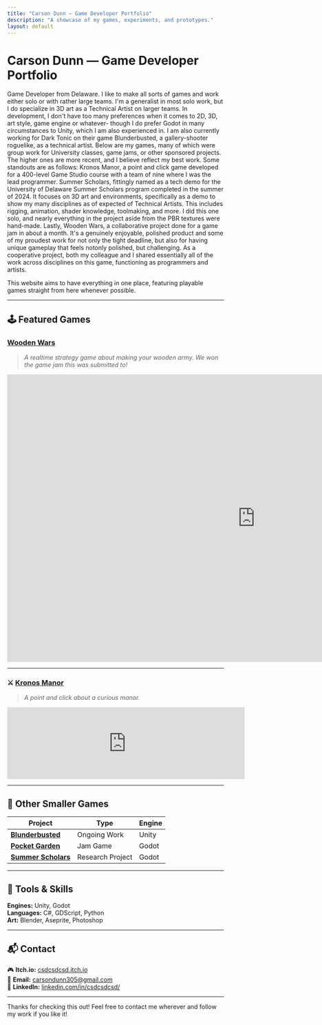 ```yaml
---
title: "Carson Dunn — Game Developer Portfolio"
description: "A showcase of my games, experiments, and prototypes."
layout: default
---
```


# Carson Dunn — Game Developer Portfolio

Game Developer from Delaware. I like to make all sorts of games and work either solo or with rather large teams. I'm a generalist in most solo work, but I do specialize in 3D art as a Technical Artist on larger teams. In development, I don't have too many preferences when it comes to 2D, 3D, art style, game engine or whatever- though I do prefer Godot in many circumstances to Unity, which I am also experienced in. I am also currently working for Dark Tonic on their game Blunderbusted, a gallery-shooter roguelike, as a technical artist. 
Below are my games, many of which were group work for University classes, game jams, or other sponsored projects. The higher ones are more recent, and I believe reflect my best work. Some standouts are as follows:
Kronos Manor, a point and click game developed for a 400-level Game Studio course with a team of nine where I was the lead programmer.
Summer Scholars, fittingly named as a tech demo for the University of Delaware Summer Scholars program completed in the summer of 2024. It focuses on 3D art and environments, specifically as a demo to show my many disciplines as of expected of Technical Artists. This includes rigging, animation, shader knowledge, toolmaking, and more. I did this one solo, and nearly everything in the project aside from the PBR textures were hand-made.
Lastly, Wooden Wars, a collaborative project done for a game jam in about a month. It's a genuinely enjoyable, polished product and some of my proudest work for not only the tight deadline, but also for having unique gameplay that feels notonly polished, but challenging. As a cooperative project, both my colleague and I shared essentially all of the work across disciplines on this game, functioning as programmers and artists. 

This website aims to have everything in one place, featuring playable games straight from here whenever possible.

---

## 🕹️ Featured Games

### [Wooden Wars](https://csdcsdcsd.itch.io/wooden-wars)

> *A realtime strategy game about making your wooden army.*
> *We won the game jam this was submitted to!*

<iframe frameborder="0" src="https://itch.io/embed-upload/15229107?color=333333" allowfullscreen="" width="1152" height="668"><a href="https://csdcsdcsd.itch.io/wooden-wars">Play Wooden Wars on itch.io</a></iframe>

---

### ⚔️ [Kronos Manor](https://csdcsdcsd.itch.io/kronos-manor)

> *A point and click about a curious manor.*
<iframe frameborder="0" src="https://itch.io/embed/3410820" width="552" height="167"><a href="https://csdcsdcsd.itch.io/kronos-manor">Kronos Manor by CSD</a></iframe>

---

## 🧪 Other Smaller Games

| Project | Type | Engine | 
|----------|------|---------|
| **[Blunderbusted](https://store.steampowered.com/app/2294890/Dark_Tonics_Blunderbusted_Guns_Out_Bluns_Out/)** | Ongoing Work | Unity |
| **[Pocket Garden](https://csdcsdcsd.itch.io/jamathon-2025)** | Jam Game | Godot |
| **[Summer Scholars](https://csdcsdcsd.itch.io/summer-scholars)** | Research Project | Godot |

---

## 🧰 Tools & Skills

**Engines:** Unity, Godot  
**Languages:** C#, GDScript, Python  
**Art:** Blender, Aseprite, Photoshop  

---

## 📬 Contact

🎮 **Itch.io:** [csdcsdcsd.itch.io](https://csdcsdcsd.itch.io/)  
📧 **Email:** [carsondunn305@gmail.com](mailto:carsondunn305@gmail.com)  
💼 **LinkedIn:** [linkedin.com/in/csdcsdcsd/](https://www.linkedin.com/in/csdcsdcsd/)

---

Thanks for checking this out! Feel free to contact me wherever and follow my work if you like it!
